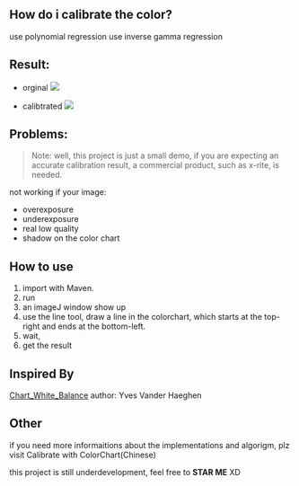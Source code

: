 How do i calibrate the color?
---
use polynomial regression
use inverse gamma regression

Result:
----
* orginal
![](https://leanote.com/api/file/getImage?fileId=566cf776ab6441660a0008a0)

* calibtrated
![](https://leanote.com/api/file/getImage?fileId=566cf776ab6441660a00089f)


Problems:
---
>Note: well, this project is just a small demo, if you are expecting an accurate calibration result, a commercial product, such as x-rite, is needed.

not working if your image:
* overexposure
* underexposure
* real low quality
* shadow on the color chart

How to use
---
1. import with Maven.
2. run
3. an imageJ window show up
4. use the line tool, draw a line in the colorchart, which starts at the top-right and ends at the bottom-left.
5. wait,
6. get the result


Inspired By
---
[Chart_White_Balance](http://imagejdocu.tudor.lu/doku.php?id=plugin:color:chart_white_balance:start)
author: Yves Vander Haeghen

Other
---
if you need more informaitions about the implementations and algorigm, plz visit
Calibrate with ColorChart(Chinese)

this project is still underdevelopment, feel free to **STAR ME** XD
